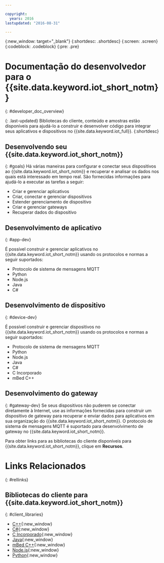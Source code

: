 ```yaml
---

copyright:
  years: 2016
lastupdated: "2016-08-31"

---
```


{:new_window: target="_blank"}
{:shortdesc: .shortdesc}
{:screen: .screen}
{:codeblock: .codeblock}
{:pre: .pre}

# Documentação do desenvolvedor para o {{site.data.keyword.iot_short_notm}}
{: #developer_doc_overview}

{: .last-updated}
Bibliotecas do cliente, conteúdo e amostras estão disponíveis para ajudá-lo a construir e desenvolver código para integrar seus aplicativos e dispositivos no {{site.data.keyword.iot_full}}.
{:shortdesc}


## Desenvolvendo seu {{site.data.keyword.iot_short_notm}}
{: #goals}
Há várias maneiras para configurar e conectar seus dispositivos ao {{site.data.keyword.iot_short_notm}} e recuperar e analisar os dados nos quais está interessado em tempo real. São fornecidas informações para ajudá-lo a executar as tarefas a seguir:

-  Criar e gerenciar aplicativos
-  Criar, conectar e gerenciar dispositivos
-  Estender gerenciamento de dispositivo
-  Criar e gerenciar gateways
-  Recuperar dados do dispositivo


## Desenvolvimento de aplicativo
{: #app-dev}

É possível construir e gerenciar aplicativos no {{site.data.keyword.iot_short_notm}} usando os protocolos e normas a seguir suportados:

- Protocolo de sistema de mensagens MQTT
- Python
- Node.js
- Java
- C#

## Desenvolvimento de dispositivo
{: #device-dev}

É possível construir e gerenciar dispositivos no {{site.data.keyword.iot_short_notm}} usando os protocolos e normas a seguir suportados:

- Protocolo de sistema de mensagens MQTT
- Python
- Node.js
- Java
- C#
- C Incorporado
- mBed C++

## Desenvolvimento do gateway
{: #gateway-dev}
Se seus dispositivos não puderem se conectar diretamente à Internet, use as informações fornecidas para construir um dispositivo de gateway para recuperar e enviar dados para aplicativos em sua organização do {{site.data.keyword.iot_short_notm}}.
O protocolo de sistema de mensagens MQTT é suportado para desenvolvimento de gateway no {{site.data.keyword.iot_short_notm}}.

Para obter links para as bibliotecas do cliente disponíveis para {{site.data.keyword.iot_short_notm}}, clique em **Recursos**.

# Links Relacionados
{: #rellinks}

## Bibliotecas do cliente para {{site.data.keyword.iot_short_notm}}
{: #client_libraries}

* [C++](https://github.com/ibm-watson-iot/iot-cpp){:new_window}
* [C#](https://github.com/ibm-watson-iot/iot-csharp){:new_window}
* [C Incorporado](https://github.com/ibm-watson-iot/iot-embeddedc){:new_window}
* [Java](https://github.com/ibm-watson-iot/iot-java){:new_window}
* [mBed C++](https://developer.mbed.org/teams/IBM_IoT/code/IBMIoTF/){:new_window}
* [Node.js](https://github.com/ibm-watson-iot/iot-nodejs){:new_window}
* [Python](https://github.com/ibm-watson-iot/iot-python){:new_window}
